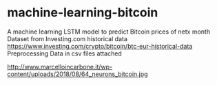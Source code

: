 # machine-learning-bitcoin
A machine learning LSTM model to predict Bitcoin prices of netx month
Dataset from Investing.com historical data https://www.investing.com/crypto/bitcoin/btc-eur-historical-data
Preprocessing Data in csv files attached



http://www.marcelloincarbone.it/wp-content/uploads/2018/08/64_neurons_bitcoin.jpg



